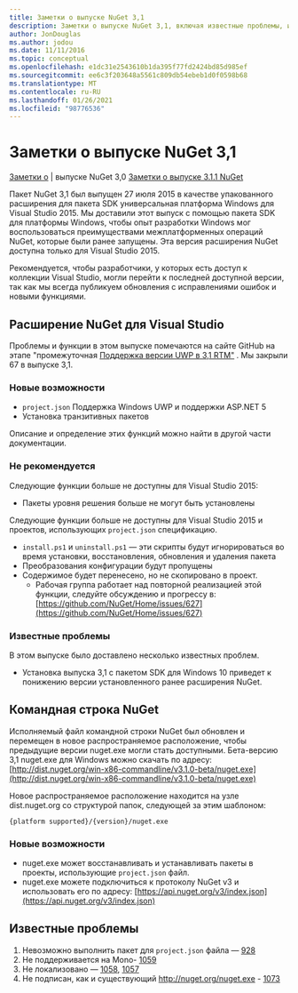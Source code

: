 ```yaml
---
title: Заметки о выпуске NuGet 3,1
description: Заметки о выпуске NuGet 3,1, включая известные проблемы, исправления ошибок, добавленные функции и DCR.
author: JonDouglas
ms.author: jodou
ms.date: 11/11/2016
ms.topic: conceptual
ms.openlocfilehash: e1dc31e2543610b1da395f77fd2424bd85d985ef
ms.sourcegitcommit: ee6c3f203648a5561c809db54ebeb1d0f0598b68
ms.translationtype: MT
ms.contentlocale: ru-RU
ms.lasthandoff: 01/26/2021
ms.locfileid: "98776536"
---
```

# <a name="nuget-31-release-notes"></a>Заметки о выпуске NuGet 3,1

[Заметки о](../release-notes/nuget-3.0.0.md)  |  выпуске NuGet 3,0 [Заметки о выпуске 3.1.1 NuGet](../release-notes/nuget-3.1.1.md)

Пакет NuGet 3,1 был выпущен 27 июля 2015 в качестве упакованного расширения для пакета SDK универсальная платформа Windows для Visual Studio 2015. Мы доставили этот выпуск с помощью пакета SDK для платформы Windows, чтобы опыт разработки Windows мог воспользоваться преимуществами межплатформенных операций NuGet, которые были ранее запущены. Эта версия расширения NuGet доступна только для Visual Studio 2015.

Рекомендуется, чтобы разработчики, у которых есть доступ к коллекции Visual Studio, могли перейти к последней доступной версии, так как мы всегда публикуем обновления с исправлениями ошибок и новыми функциями.

## <a name="nuget-visual-studio-extension"></a>Расширение NuGet для Visual Studio

Проблемы и функции в этом выпуске помечаются на сайте GitHub на этапе "промежуточная [Поддержка версии UWP в 3,1 RTM"](https://github.com/NuGet/Home/issues?utf8=%E2%9C%93&q=is%3Aclosed+milestone%3A%223.1+RTM+UWP+transitive+support%22+)  . Мы закрыли 67 в выпуске 3,1.

### <a name="new-features"></a>Новые возможности

* `project.json` Поддержка Windows UWP и поддержки ASP.NET 5
* Установка транзитивных пакетов

Описание и определение этих функций можно найти в другой части документации.

### <a name="deprecated"></a>Не рекомендуется

Следующие функции больше не доступны для Visual Studio 2015:

* Пакеты уровня решения больше не могут быть установлены

Следующие функции больше не доступны для Visual Studio 2015 и проектов, использующих `project.json` спецификацию.

* `install.ps1` и `uninstall.ps1` — эти скрипты будут игнорироваться во время установки, восстановления, обновления и удаления пакета
* Преобразования конфигурации будут пропущены
* Содержимое будет перенесено, но не скопировано в проект.
    * Рабочая группа работает над повторной реализацией этой функции, следуйте обсуждению и прогрессу в: [https://github.com/NuGet/Home/issues/627](https://github.com/NuGet/Home/issues/627)


### <a name="known-issues"></a>Известные проблемы

В этом выпуске было доставлено несколько известных проблем.

* Установка выпуска 3,1 с пакетом SDK для Windows 10 приведет к понижению версии установленного ранее расширения NuGet.

## <a name="nuget-command-line"></a>Командная строка NuGet

Исполняемый файл командной строки NuGet был обновлен и перемещен в новое распространяемое расположение, чтобы предыдущие версии nuget.exe могли стать доступными.  Бета-версию 3,1 nuget.exe для Windows можно скачать по адресу: [http://dist.nuget.org/win-x86-commandline/v3.1.0-beta/nuget.exe](http://dist.nuget.org/win-x86-commandline/v3.1.0-beta/nuget.exe)

Новое распространяемое расположение находится на узле dist.nuget.org со структурой папок, следующей за этим шаблоном:

```
{platform supported}/{version}/nuget.exe
```

### <a name="new-features"></a>Новые возможности

* nuget.exe может восстанавливать и устанавливать пакеты в проекты, использующие `project.json` файл.
* nuget.exe можете подключиться к протоколу NuGet v3 и использовать его по адресу: [https://api.nuget.org/v3/index.json](https://api.nuget.org/v3/index.json)

## <a name="known-issues"></a>Известные проблемы ##

1.    Невозможно выполнить пакет для `project.json` файла — [928](https://github.com/NuGet/Home/issues/928)
2.    Не поддерживается на Mono- [1059](https://github.com/NuGet/Home/issues/1059)
3.    Не локализовано — [1058](https://github.com/NuGet/Home/issues/1058),   [1057](https://github.com/NuGet/Home/issues/1057)
4.    Не подписан, как и существующий http://nuget.org/nuget.exe  -  [1073](https://github.com/NuGet/Home/issues/1073)
